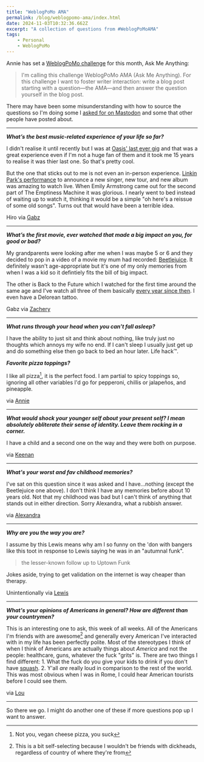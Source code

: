 ```yaml
---
title: "WeblogPoMo AMA"
permalink: /blog/weblogpomo-ama/index.html
date: 2024-11-03T10:32:36.662Z
excerpt: "A collection of questions from #WeblogPoMoAMA"
tags:
    - Personal
    - WeblogPoMo
---
```


Annie has set a [WeblogPoMo challenge](https://weblogpomo.club/challenges) for this month, Ask Me Anything:

> I'm calling this challenge WeblogPoMo AMA (Ask Me Anything). For this challenge I want to foster writer interaction: write a blog post starting with a question—the AMA—and then answer the question yourself in the blog post.

There may have been some misunderstanding with how to source the questions so I'm doing some I [asked for on Mastodon](https://social.lol/@robb/113403816549745605) and some that other people have posted about.

---

**_What’s the best music-related experience of your life so far?_**

I didn't realise it until recently but I was at [Oasis' last ever gig](https://en.wikipedia.org/wiki/Dig_Out_Your_Soul_Tour) and that was a great experience even if I'm not a huge fan of them and it took me 15 years to realise it was thier last one. So that's pretty cool.

But the one that sticks out to me is not even an in-person experience. [Linkin Park's performance](https://www.youtube.com/watch?v=IL1nlWOciL0) to announce a new singer, new tour, and new album was amazing to watch live. When Emily Armstrong came out for the second part of The Emptiness Machine it was glorious. I nearly went to bed instead of waiting up to watch it, thinking it would be a simple "oh here's a reissue of some old songs". Turns out that would have been a terrible idea.

Hiro via [Gabz](https://gabz.blog/posts/the-best-music-related-experience)

---

**_What’s the first movie, ever watched that made a big impact on you, for good or bad?_**

My grandparents were looking after me when I was maybe 5 or 6 and they decided to pop in a video of a movie my mum had recorded: [Beetlejuice](https://www.imdb.com/title/tt0094721/). It definitely wasn't age-appropriate but it's one of my only memories from when I was a kid so it defintiely fits the bill of big impact.

The other is Back to the Future which I watched for the first time around the same age and I've watch all three of them basically [every year since then](https://rknight.me/almanac/movies/2022-09-18-back-to-the-future/). I even have a Delorean tattoo.

Gabz via [Zachery](https://blog.alpine.day/2024/11/weblogpomoama-2)

---

**_What runs through your head when you can’t fall asleep?_**

I have the ability to just sit and think about nothing, like truly just no thoughts which annoys my wife no end. If I can't sleep I usually just get up and do something else then go back to bed an hour later. Life hack™.

**_Favorite pizza toppings?_**

I like all pizza[^2], it is the perfect food. I am partial to spicy toppings so, ignoring all other variables I'd go for pepperoni, chillis or jalapeños, and pineapple.

via [Annie](https://social.lol/@annie/113405020093956879)

---

**_What would shock your younger self about your present self? I mean absolutely obliterate their sense of identity. Leave them rocking in a corner._**

I have a child and a second one on the way and they were both on purpose.

via [Keenan](https://social.lol/@keenan/113405225890832855)

---

**_What's your worst and fav childhood memories?_**

I've sat on this question since it was asked and I have...nothing (except the Beetlejuice one above). I don't think I have any memories before about 10 years old. Not that my childhood was bad but I can't think of anything that stands out in either direction. Sorry Alexandra, what a rubbish answer.

via [Alexandra](https://social.lol/@alexandra/113403973751963152)

---

**_Why are you the way you are?_**

I assume by this Lewis means why am I so funny on the 'don with bangers like this toot in response to Lewis saying he was in an "autumnal funk".

> the lesser-known follow up to Uptown Funk

Jokes aside, trying to get validation on the internet is way cheaper than therapy.

Unintentionally via [Lewis](https://social.lol/@lewis/113414252850191856)

---

**_What's your opinions of Americans in general? How are different than your countrymen?_**

This is an interesting one to ask, this week of all weeks. All of the Americans I'm friends with are awesome[^1] and generally every American I've interacted with in my life has been perfectly polite. Most of the stereotypes I think of when I think of Americans are actually things about _America_ and not the people: healthcare, guns, whatever the fuck "grits" is. There are two things I find different: 1. What the fuck do you give your kids to drink if you don't have [squash](https://en.wikipedia.org/wiki/Squash_(drink)). 2. Y'all _are_ really loud in comparison to the rest of the world. This was most obvious when I was in Rome, I could hear American tourists before I could see them.

via [Lou](https://social.lol/@amerpie/113404012590509755)

---

So there we go. I might do another one of these if more questions pop up I want to answer.


[^1]: This is a bit self-selecting because I wouldn't be friends with dickheads, regardless of country of where they're from
[^2]: Not you, vegan cheese pizza, you suck